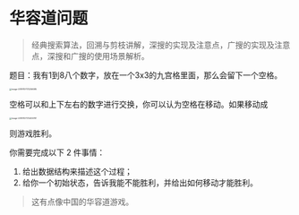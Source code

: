 # 华容道问题

> 经典搜索算法，回溯与剪枝讲解，深搜的实现及注意点，广搜的实现及注意点，深搜和广搜的使用场景解析。

题目：我有1到8八个数字，放在一个3x3的九宫格里面，那么会留下一个空格。

<img src="https://klause-blog-pictures.oss-cn-shanghai.aliyuncs.com/2019-11-07-092256.png" alt="image-20191107172256585" style="zoom:25%;" />

空格可以和上下左右的数字进行交换，你可以认为空格在移动。如果移动成

<img src="https://klause-blog-pictures.oss-cn-shanghai.aliyuncs.com/2019-11-07-092406.png" alt="image-20191107172405787" style="zoom:25%;" />

则游戏胜利。

你需要完成以下 2 件事情：

1. 给出数据结构来描述这个过程；
2. 给你一个初始状态，告诉我能不能胜利，并给出如何移动才能胜利。

> 这有点像中国的华容道游戏。

